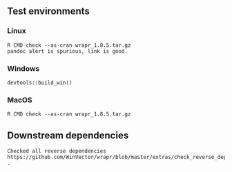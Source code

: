 

## Test environments


### Linux

    R CMD check --as-cran wrapr_1.8.5.tar.gz 
    pandoc alert is spurious, link is good.


### Windows

    devtools::build_win()
 

### MacOS

    R CMD check --as-cran wrapr_1.8.5.tar.gz 


## Downstream dependencies

    Checked all reverse dependencies https://github.com/WinVector/wrapr/blob/master/extras/check_reverse_dependencies.md .
